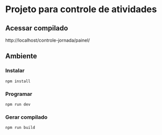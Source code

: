 # Projeto para controle de atividades

## Acessar compilado
http://localhost/controle-jornada/painel/

## Ambiente

### Instalar
`npm install`


### Programar
`npm run dev`


### Gerar compilado
`npm run build`


